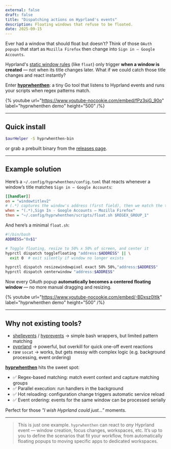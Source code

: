 ```yaml
---
external: false
draft: false
title: "Dispatching actions on Hyprland's events"
description: Floating windows that refuse to be floated.
date: 2025-09-15
---
```


Ever had a window that should float but doesn't? Think of those `OAuth popups`
that start as `Mozilla Firefox` then change into `Sign in – Google Accounts`.

Hyprland's
[static window rules](https://wiki.hypr.land/Configuring/Window-Rules/#static-rules)
(like `float`) only trigger **when a window is created** — not when its title
changes later. What if we could catch those title changes and react instantly?

Enter [**hyprwhenthen**](https://github.com/fiffeek/hyprwhenthen): a tiny Go
tool that listens to Hyprland events and runs your scripts when regex patterns
match.

{% youtube url="https://www.youtube-nocookie.com/embed/fPz3sjG_90o" label="hyprwhenthen demo" height="500" /%}

---

## Quick install

```bash
$aurHelper -S hyprwhenthen-bin
```

or grab a prebuilt binary from the
[releases page](https://github.com/fiffeek/hyprwhenthen/releases).

---

## Example solution

Here’s a `~/.config/hyprwhenthen/config.toml` that reacts whenever a window’s
title matches `Sign in – Google Accounts`:

```ini {% title="~/.config/hyprwhenthen/config.toml" %}
[[handler]]
on = "windowtitlev2"
# (.*) captures the window's address (first field), then we match the title
when = "(.*),Sign In - Google Accounts — Mozilla Firefox"
then = "~/.config/hyprwhenthen/scripts/float.sh $REGEX_GROUP_1"
```

And here’s a minimal `float.sh`:

```bash {% title="~/.config/hyprwhenthen/scripts/float.sh" %}
#!/bin/bash
ADDRESS="0x$1"

# Toggle floating, resize to 50% x 50% of screen, and center it
hyprctl dispatch togglefloating "address:$ADDRESS" || \
  exit 0  # exit silently if window no longer exists

hyprctl dispatch resizewindowpixel exact 50% 50%,"address:$ADDRESS"
hyprctl dispatch centerwindow "address:$ADDRESS"
```

Now every OAuth popup **automatically becomes a centered floating window** — no
more manual dragging and resizing.

{% youtube url="https://www.youtube-nocookie.com/embed/-BDxsz0ltIk" label="hyprwhenthen demo" height="500" /%}

---

## Why not existing tools?

- [shellevents](https://github.com/hyprwm/contrib/tree/main/shellevents) /
  [hyprevents](https://github.com/vilari-mickopf/hyprevents) → simple bash
  wrappers, but limited pattern matching
- [pyprland](https://github.com/hyprland-community/pyprland) → powerful, but
  overkill for quick one-off event reactions
- raw `socat` → works, but gets messy with complex logic (e.g. background
  processing, event ordering)

[**hyprwhenthen**](https://github.com/fiffeek/hyprwhenthen) hits the sweet spot:

- ✅ Regex-based matching: match event context and capture matching groups
- ✅ Parallel execution: run handlers in the background
- ✅ Hot reloading: configuration change triggers automatic service reload
- ✅ Event ordering: events for the same window can be processed serially

Perfect for those _"I wish Hyprland could just..."_ moments.

---

> This is just one example. `hyprwhenthen` can react to _any_ Hyprland event —
> window creation, focus changes, workspaces, etc. It’s up to you to define the
> scenarios that fit your workflow, from automatically floating popups to moving
> specific apps to dedicated workspaces.
